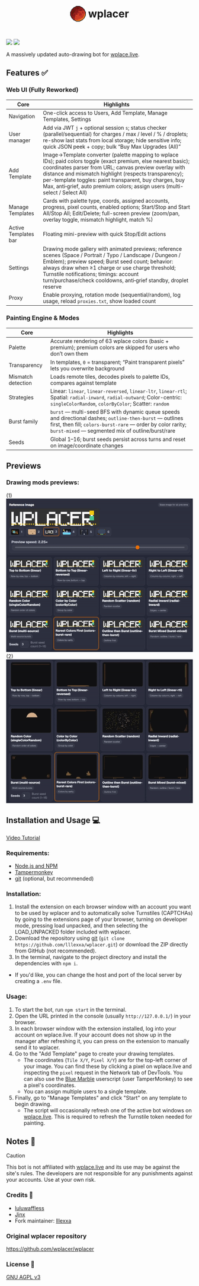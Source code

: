 <h1 align="center"><p style="display: inline-flex; align-items: center; gap: 0.25em"><img style="width: 1.5em; height: 1.5em;" src="public/icons/favicon.png">wplacer</p></h1>

<a href="LICENSE"><img src="https://img.shields.io/github/license/lllexxa/wplacer"></a>
<a href="https://discord.gg/qbtcWrHJvR"><img src="https://img.shields.io/badge/Support-gray?style=flat&logo=Discord&logoColor=white&logoSize=auto&labelColor=5562ea"></a>

A massively updated auto-drawing bot for [wplace.live](https://wplace.live/).

## Features ✅

### Web UI (Fully Reworked)

| Core | Highlights |
| --- | --- |
| Navigation | One-click access to Users, Add Template, Manage Templates, Settings |
| User manager | Add via JWT `j` + optional session `s`; status checker (parallel/sequential) for charges / max / level / % / droplets; re-show last stats from local storage; hide sensitive info; quick JSON peek + copy; bulk “Buy Max Upgrades (All)” |
| Add Template | Image→Template converter (palette mapping to wplace IDs); paid colors toggle (exact premium, else nearest basic); coordinates parser from URL; canvas preview overlay with distance and mismatch highlight (respects transparency); per-template toggles: paint transparent, buy charges, buy Max, anti‑grief, auto premium colors; assign users (multi-select / Select All) |
| Manage Templates | Cards with palette type, coords, assigned accounts, progress, pixel counts, enabled options; Start/Stop and Start All/Stop All; Edit/Delete; full-screen preview (zoom/pan, overlay toggle, mismatch highlight, match %) |
| Active Templates bar | Floating mini-preview with quick Stop/Edit actions |
| Settings | Drawing mode gallery with animated previews; reference scenes (Space / Portrait / Typo / Landscape / Dungeon / Emblem); preview speed; Burst seed count; behavior: always draw when ≥1 charge or use charge threshold; Turnstile notifications; timings: account turn/purchase/check cooldowns, anti‑grief standby, droplet reserve |
| Proxy | Enable proxying, rotation mode (sequential/random), log usage, reload `proxies.txt`, show loaded count |


### Painting Engine & Modes

| Core | Highlights |
| --- | --- |
| Palette | Accurate rendering of 63 wplace colors (basic + premium); premium colors are skipped for users who don’t own them |
| Transparency | In templates, `0` = transparent; “Paint transparent pixels” lets you overwrite background |
| Mismatch detection | Loads remote tiles, decodes pixels to palette IDs, compares against template |
| Strategies | Linear: `linear`, `linear-reversed`, `linear-ltr`, `linear-rtl`; Spatial: `radial-inward`, `radial-outward`; Color-centric: `singleColorRandom`, `colorByColor`; Scatter: `random` |
| Burst family | `burst` — multi-seed BFS with dynamic queue speeds and directional dashes; `outline-then-burst` — outlines first, then fill; `colors-burst-rare` — order by color rarity; `burst-mixed` — segmented mix of outline/burst/rare |
| Seeds | Global 1–16; burst seeds persist across turns and reset on image/coordinate changes |

## Previews

### Drawing mods previews:
(1)
![drawing-mode-preview-1](./preview/drawing-mode-preview-1.gif)
(2)
![drawing-mode-preview-2](./preview/drawing-mode-preview-2.gif)

## Installation and Usage 💻

[Video Tutorial](https://www.youtube.com/watch?v=YR978U84LSY)

### Requirements:
- [Node.js and NPM](https://nodejs.org/en/download)
- [Tampermonkey](https://www.tampermonkey.net/)
- [git](https://git-scm.com/downloads) (optional, but recommended)
### Installation:
1. Install the extension on each browser window with an account you want to be used by wplacer and to automatically solve Turnstiles (CAPTCHAs) by going to the extensions page of your browser, turning on developer mode, pressing load unpacked, and then selecting the LOAD_UNPACKED folder included with wplacer.
2. Download the repository using [git](https://git-scm.com/downloads) (`git clone https://github.com/lllexxa/wplacer.git`) or download the ZIP directly from GitHub (not recommended).
3. In the terminal, navigate to the project directory and install the dependencies with `npm i`.
- If you'd like, you can change the host and port of the local server by creating a `.env` file.
### Usage:
1. To start the bot, run `npm start` in the terminal.
2. Open the URL printed in the console (usually `http://127.0.0.1/`) in your browser.
3. In each browser window with the extension installed, log into your account on wplace.live. If your account does not show up in the manager after refreshing it, you can press on the extension to manually send it to wplacer.
4. Go to the "Add Template" page to create your drawing templates.
   - The coordinates (`Tile X/Y`, `Pixel X/Y`) are for the top-left corner of your image. You can find these by clicking a pixel on wplace.live and inspecting the `pixel` request in the Network tab of DevTools. You can also use the [Blue Marble](https://github.com/SwingTheVine/Wplace-BlueMarble) userscript (user TamperMonkey) to see a pixel's coordinates.
   - You can assign multiple users to a single template.
5. Finally, go to "Manage Templates" and click "Start" on any template to begin drawing.
   - The script will occasionally refresh one of the active bot windows on [wplace.live](https://wplace.live/). This is required to refresh the Turnstile token needed for painting.


## Notes 📝

> [!CAUTION]
> This bot is not affiliated with [wplace.live](https://wplace.live/) and its use may be against the site's rules. The developers are not responsible for any punishments against your accounts. Use at your own risk.

### Credits 🙏

-   [luluwaffless](https://github.com/luluwaffless)
-   [Jinx](https://github.com/JinxTheCatto)
-   Fork maintainer: [lllexxa](https://github.com/lllexxa)

### Original wplacer repository

https://github.com/wplacer/wplacer

### License 📜

[GNU AGPL v3](LICENSE)



